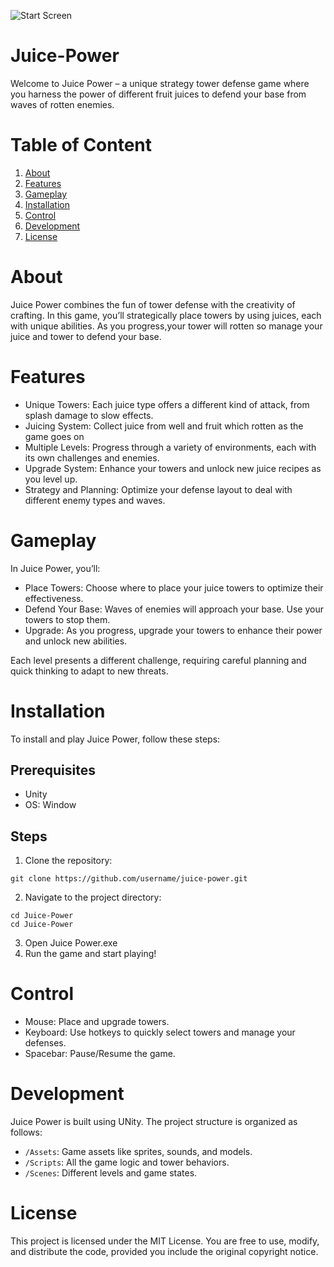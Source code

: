 ![Start Screen](https://github.com/user-attachments/assets/db4eaa30-0429-40a9-8982-4c8a629ea38a)
# Juice-Power
Welcome to Juice Power – a unique strategy tower defense game where you harness the power of different fruit juices to defend your base from waves of rotten enemies.
# Table of Content
1. [About](#About)
2. [Features](#Features)
3. [Gameplay](#Gameplay)
4. [Installation](#Installation)
5. [Control](#Control)
6. [Development](#Development)
7. [License](#License)
# About
Juice Power combines the fun of tower defense with the creativity of crafting. In this game, you’ll strategically place towers by using juices, each with unique abilities. As you progress,your tower will rotten so manage your juice and tower to defend your base.
# Features
* Unique Towers: Each juice type offers a different kind of attack, from splash damage to slow effects.
* Juicing System: Collect juice from well and fruit which rotten as the game goes on
* Multiple Levels: Progress through a variety of environments, each with its own challenges and enemies.
* Upgrade System: Enhance your towers and unlock new juice recipes as you level up.
* Strategy and Planning: Optimize your defense layout to deal with different enemy types and waves.
# Gameplay
In Juice Power, you’ll:

* Place Towers: Choose where to place your juice towers to optimize their effectiveness.
* Defend Your Base: Waves of enemies will approach your base. Use your towers to stop them.
* Upgrade: As you progress, upgrade your towers to enhance their power and unlock new abilities.

Each level presents a different challenge, requiring careful planning and quick thinking to adapt to new threats.
# Installation
To install and play Juice Power, follow these steps:

## Prerequisites

* Unity
* OS: Window

## Steps
1. Clone the repository:
```
git clone https://github.com/username/juice-power.git
```
2. Navigate to the project directory:
```
cd Juice-Power
cd Juice-Power
```
3. Open Juice Power.exe
4. Run the game and start playing!

# Control
* Mouse: Place and upgrade towers.
* Keyboard: Use hotkeys to quickly select towers and manage your defenses.
* Spacebar: Pause/Resume the game.
# Development
Juice Power is built using UNity. The project structure is organized as follows:

* `/Assets`: Game assets like sprites, sounds, and models.
* `/Scripts`: All the game logic and tower behaviors.
* `/Scenes`: Different levels and game states.
# License
This project is licensed under the MIT License. You are free to use, modify, and distribute the code, provided you include the original copyright notice.
